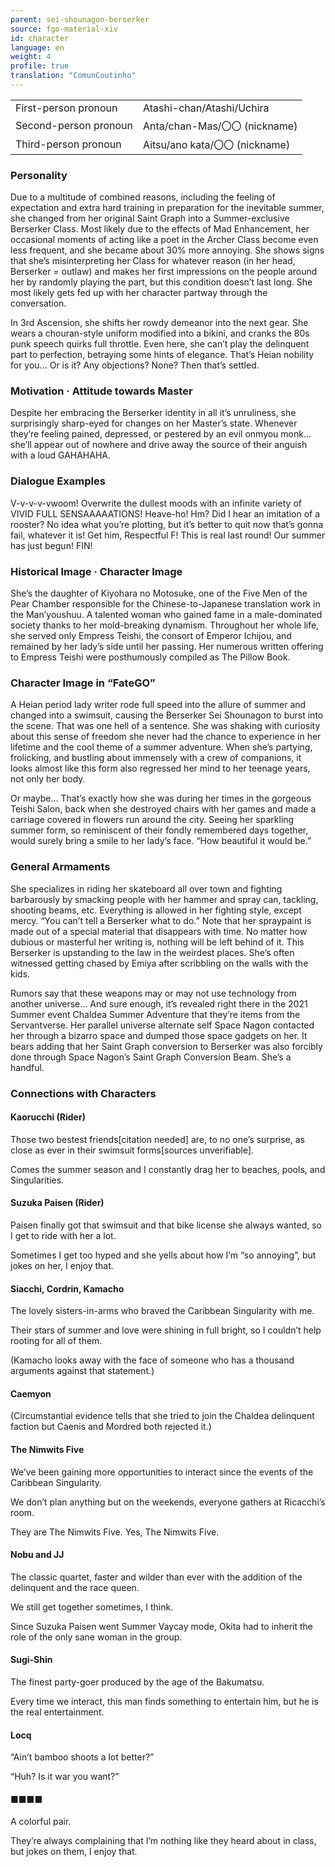 ```yaml
---
parent: sei-shounagon-berserker
source: fgo-material-xiv
id: character
language: en
weight: 4
profile: true
translation: "ComunCoutinho"
---
```


<table>
  <tr><td>First-person pronoun</td><td>Atashi-chan/Atashi/Uchira</td></tr>
  <tr><td>Second-person pronoun</td><td>Anta/chan-Mas/〇〇 (nickname)</td></tr>
  <tr><td>Third-person pronoun</td><td>Aitsu/ano kata/〇〇 (nickname)</td></tr>
</table>

### Personality

Due to a multitude of combined reasons, including the feeling of expectation and extra hard training in preparation for the inevitable summer, she changed from her original Saint Graph into a Summer-exclusive Berserker Class. Most likely due to the effects of Mad Enhancement, her occasional moments of acting like a poet in the Archer Class become even less frequent, and she became about 30% more annoying. She shows signs that she’s misinterpreting her Class for whatever reason (in her head, Berserker = outlaw) and makes her first impressions on the people around her by randomly playing the part, but this condition doesn’t last long. She most likely gets fed up with her character partway through the conversation.

In 3rd Ascension, she shifts her rowdy demeanor into the next gear. She wears a chouran-style uniform modified into a bikini, and cranks the 80s punk speech quirks full throttle. Even here, she can’t play the delinquent part to perfection, betraying some hints of elegance. That’s Heian nobility for you… Or is it? Any objections? None? Then that’s settled.

### Motivation · Attitude towards Master

Despite her embracing the Berserker identity in all it’s unruliness, she surprisingly sharp-eyed for changes on her Master’s state. Whenever they’re feeling pained, depressed, or pestered by an evil onmyou monk… she’ll appear out of nowhere and drive away the source of their anguish with a loud GAHAHAHA.

### Dialogue Examples

V-v-v-v-vwoom!
Overwrite the dullest moods with an infinite variety of VIVID FULL SENSAAAAATIONS! Heave-ho!
Hm? Did I hear an imitation of a rooster?
No idea what you’re plotting, but it’s better to quit now that’s gonna fail, whatever it is!
Get him, Respectful F! This is real last round!
Our summer has just begun! FIN!

### Historical Image · Character Image

She’s the daughter of Kiyohara no Motosuke, one of the Five Men of the Pear Chamber responsible for the Chinese-to-Japanese translation work in the Man’youshuu. A talented woman who gained fame in a male-dominated society thanks to her mold-breaking dynamism. Throughout her whole life, she served only Empress Teishi, the consort of Emperor Ichijou, and remained by her lady’s side until her passing. Her numerous written offering to Empress Teishi were posthumously compiled as The Pillow Book.

### Character Image in “FateGO”

A Heian period lady writer rode full speed into the allure of summer and changed into a swimsuit, causing the Berserker Sei Shounagon to burst into the scene. That was one hell of a sentence. She was shaking with curiosity about this sense of freedom she never had the chance to experience in her lifetime and the cool theme of a summer adventure. When she’s partying, frolicking, and bustling about immensely with a crew of companions, it looks almost like this form also regressed her mind to her teenage years, not only her body.

Or maybe… That’s exactly how she was during her times in the gorgeous Teishi Salon, back when she destroyed chairs with her games and made a carriage covered in flowers run around the city. Seeing her sparkling summer form, so reminiscent of their fondly remembered days together, would surely bring a smile to her lady’s face. “How beautiful it would be.”

### General Armaments

She specializes in riding her skateboard all over town and fighting barbarously by smacking people with her hammer and spray can, tackling, shooting beams, etc. Everything is allowed in her fighting style, except mercy. “You can’t tell a Berserker what to do.” Note that her spraypaint is made out of a special material that disappears with time. No matter how dubious or masterful her writing is, nothing will be left behind of it. This Berserker is upstanding to the law in the weirdest places. She’s often witnessed getting chased by Emiya after scribbling on the walls with the kids.

Rumors say that these weapons may or may not use technology from another universe… And sure enough, it’s revealed right there in the 2021 Summer event Chaldea Summer Adventure that they’re items from the Servantverse. Her parallel universe alternate self Space Nagon contacted her through a bizarro space and dumped those space gadgets on her. It bears adding that her Saint Graph conversion to Berserker was also forcibly done through Space Nagon’s Saint Graph Conversion Beam. She’s a handful.

### Connections with Characters

#### Kaorucchi (Rider)

Those two bestest friends[citation needed] are, to no one’s surprise, as close as ever in their swimsuit forms[sources unverifiable].

Comes the summer season and I constantly drag her to beaches, pools, and Singularities.

#### Suzuka Paisen (Rider)

Paisen finally got that swimsuit and that bike license she always wanted, so I get to ride with her a lot.

Sometimes I get too hyped and she yells about how I’m “so annoying”, but jokes on her, I enjoy that.

#### Siacchi, Cordrin, Kamacho

The lovely sisters-in-arms who braved the Caribbean Singularity with me.

Their stars of summer and love were shining in full bright, so I couldn’t help rooting for all of them.

(Kamacho looks away with the face of someone who has a thousand arguments against that statement.)

#### Caemyon

(Circumstantial evidence tells that she tried to join the Chaldea delinquent faction but Caenis and Mordred both rejected it.)

#### The Nimwits Five

We’ve been gaining more opportunities to interact since the events of the Caribbean Singularity.

We don’t plan anything but on the weekends, everyone gathers at Ricacchi’s room.

They are The Nimwits Five. Yes, The Nimwits Five.

#### Nobu and JJ

The classic quartet, faster and wilder than ever with the addition of the delinquent and the race queen.

We still get together sometimes, I think.

Since Suzuka Paisen went Summer Vaycay mode, Okita had to inherit the role of the only sane woman in the group.

#### Sugi-Shin

The finest party-goer produced by the age of the Bakumatsu.

Every time we interact, this man finds something to entertain him, but he is the real entertainment.

#### Locq

“Ain’t bamboo shoots a lot better?”

“Huh? Is it war you want?”

#### ■■■■

A colorful pair.

They’re always complaining that I’m nothing like they heard about in class, but jokes on them, I enjoy that.

